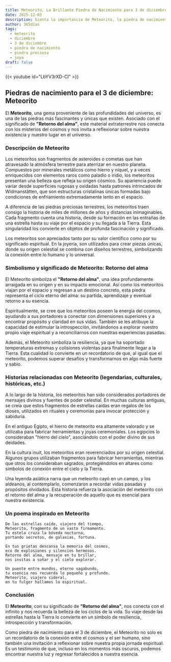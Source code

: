 ```yaml
---
title: Meteorito, La Brillante Piedra de Nacimiento para 3 de diciembre
date: 2025-12-03
description: Sienta la importancia de Meteorito, la piedra de nacimiento de 3 de diciembre que simboliza Retorno del alma. Deje que su belleza y significado iluminen su día.
author: 365días
tags:
  - meteorito
  - diciembre
  - 3 de diciembre
  - piedra de nacimiento
  - piedra preciosa
  - joya
draft: false
---
```


{{< youtube id="LbYV3rXD-CI" >}}

## Piedras de nacimiento para el 3 de diciembre: Meteorito

El **Meteorito**, una gema proveniente de las profundidades del universo, es una de las piedras más fascinantes y únicas que existen. Asociado con el significado de **"Retorno del alma"**, este material extraterrestre nos conecta con los misterios del cosmos y nos invita a reflexionar sobre nuestra existencia y nuestro lugar en el universo.

### Descripción de Meteorito

Los meteoritos son fragmentos de asteroides o cometas que han atravesado la atmósfera terrestre para aterrizar en nuestro planeta. Compuestos por minerales metálicos como hierro y níquel, y a veces enriquecidos con elementos raros como paladio o iridio, los meteoritos presentan una belleza que refleja su origen cósmico. Su apariencia puede variar desde superficies rugosas y oxidadas hasta patrones intrincados de Widmanstätten, que son estructuras cristalinas únicas formadas bajo condiciones de enfriamiento extremadamente lento en el espacio.

A diferencia de las piedras preciosas terrestres, los meteoritos traen consigo la historia de miles de millones de años y distancias inimaginables. Cada fragmento cuenta una historia, desde su formación en las entrañas de una estrella hasta su viaje por el espacio y su llegada a la Tierra. Esta singularidad los convierte en objetos de profunda fascinación y significado.

Los meteoritos son apreciados tanto por su valor científico como por su significado espiritual. En la joyería, son utilizados para crear piezas únicas, donde su origen celestial se combina con diseños terrestres, simbolizando la conexión entre lo humano y lo universal.

### Simbolismo y significado de Meteorito: Retorno del alma

El Meteorito simboliza el **"Retorno del alma"**, una idea profundamente arraigada en su origen y en su impacto emocional. Así como los meteoritos viajan por el espacio y regresan a un destino concreto, esta piedra representa el ciclo eterno del alma: su partida, aprendizaje y eventual retorno a su esencia.

Espiritualmente, se cree que los meteoritos poseen la energía del cosmos, ayudando a sus portadores a conectar con dimensiones superiores y a encontrar propósito y claridad en sus vidas. También se les atribuye la capacidad de estimular la introspección, invitándonos a explorar nuestro propio viaje espiritual y a reconciliarnos con nuestras experiencias pasadas.

Además, el Meteorito simboliza la resiliencia, ya que ha soportado temperaturas extremas y colisiones violentas para finalmente llegar a la Tierra. Esta cualidad lo convierte en un recordatorio de que, al igual que el meteorito, podemos superar desafíos y transformarnos en algo más fuerte y sabio.

### Historias relacionadas con Meteorito (legendarias, culturales, históricas, etc.)

A lo largo de la historia, los meteoritos han sido considerados portadores de mensajes divinos y fuentes de poder celestial. En muchas culturas antiguas, se creía que estos fragmentos de estrellas caídas eran regalos de los dioses, utilizados en rituales y ceremonias para invocar protección y sabiduría.

En el antiguo Egipto, el hierro de meteorito era altamente valorado y se utilizaba para fabricar herramientas y joyas ceremoniales. Los egipcios lo consideraban "hierro del cielo", asociándolo con el poder divino de sus deidades.

En la cultura inuit, los meteoritos eran reverenciados por su origen celestial. Algunos grupos utilizaban fragmentos para fabricar herramientas, mientras que otros los consideraban sagrados, protegiéndolos en altares como símbolos de conexión entre el cielo y la Tierra.

Una leyenda asiática narra que un meteorito cayó en un campo, y los aldeanos, al contemplarlo, comenzaron a recordar vidas pasadas y propósitos olvidados. Esta historia refuerza la asociación del meteorito con el retorno del alma y la recuperación de aquello que es esencial para nuestra existencia.

### Un poema inspirado en Meteorito

```
De las estrellas caído, viajero del tiempo,  
Meteorito, fragmento de un vasto firmamento.  
Tu estela cruza la bóveda nocturna,  
portando secretos, de galaxias, fortuna.  

En tus grietas descansa la memoria del cosmos,  
eco de explosiones y silencios hermosos.  
Retorno del alma, mensaje en tu brillar,  
nos invitas a soñar y el cielo explorar.  

Un puente entre mundos, eterno vagabundo,  
tu esencia nos recuerda lo pequeño y profundo.  
Meteorito, viajero sideral,  
en tu fulgor hallamos lo espiritual.  
```

### Conclusión

El **Meteorito**, con su significado de **"Retorno del alma"**, nos conecta con el infinito y nos recuerda la belleza de los ciclos de la vida. Su viaje desde las estrellas hasta la Tierra lo convierte en un símbolo de resiliencia, introspección y transformación.

Como piedra de nacimiento para el 3 de diciembre, el Meteorito no solo es un recordatorio de la conexión entre el cosmos y el ser humano, sino también una invitación a reflexionar sobre nuestra propia jornada espiritual. Es un testimonio de que, incluso en los momentos más oscuros, podemos encontrar nuestra luz y regresar fortalecidos a nuestra esencia.